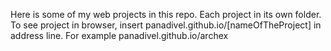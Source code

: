 Here is some of my web projects in this repo. Each project in its own folder. To see project in browser, 
insert panadivel.github.io/[nameOfTheProject] in address line. For example panadivel.github.io/archex

